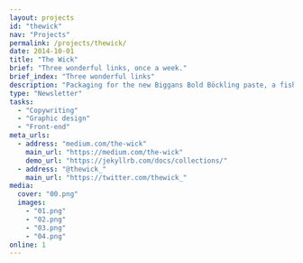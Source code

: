 ```yaml
---
layout: projects
id: "thewick"
nav: "Projects"
permalink: /projects/thewick/
date: 2014-10-01
title: "The Wick"
brief: "Three wonderful links, once a week."
brief_index: "Three wonderful links"
description: "Packaging for the new Biggans Bold Böckling paste, a fish paste made of smoked herring. Biggans is a small family owned company who has been serving their culinary delicacies to the Swedes since 1952. Packaging for the new Biggans Bold Böckling paste, a paste made of smoked Biggans. One small family owned company who has been serving their culinary delicacies to the Swedes since 1952.<br><br>Packaging for the new <a href='zxcn'>Biggans Bold Böckling paste</a>, a fish paste made of smoked Biggans. A small family owned company who has been serving their culinary delicacies to the Swedes since 1952."
type: "Newsletter"
tasks:
  - "Copywriting"
  - "Graphic design"
  - "Front-end"
meta_urls:
  - address: "medium.com/the-wick"
    main_url: "https://medium.com/the-wick"
    demo_url: "https://jekyllrb.com/docs/collections/"
  - address: "@thewick_"
    main_url: "https://twitter.com/thewick_"
media:
  cover: "00.png"
  images:
    - "01.png"
    - "02.png"
    - "03.png"
    - "04.png"
online: 1
---
```

